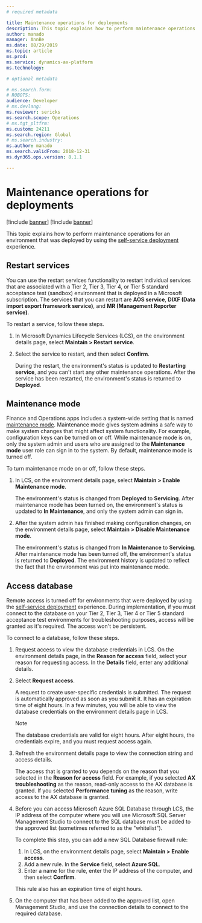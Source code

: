 ```yaml
---
# required metadata

title: Maintenance operations for deployments
description: This topic explains how to perform maintenance operations for an environment that was deployed by using the self-service deployment experience.
author: manado
manager: AnnBe
ms.date: 08/29/2019
ms.topic: article
ms.prod: 
ms.service: dynamics-ax-platform
ms.technology: 

# optional metadata

# ms.search.form: 
# ROBOTS: 
audience: Developer
# ms.devlang: 
ms.reviewer: sericks
ms.search.scope: Operations
# ms.tgt_pltfrm: 
ms.custom: 24211
ms.search.region: Global
# ms.search.industry: 
ms.author: manado
ms.search.validFrom: 2018-12-31
ms.dyn365.ops.version: 8.1.1

---
```


# Maintenance operations for deployments

[!include [banner](../includes/banner.md)]
[!include [banner](../includes/limited-availability.md)]

This topic explains how to perform maintenance operations for an environment that was deployed by using the [self-service deployment](infrastructure-stack.md) experience.

## Restart services

You can use the restart services functionality to restart individual services that are associated with a Tier 2, Tier 3, Tier 4, or Tier 5 standard acceptance test (sandbox) environment that is deployed in a Microsoft subscription. The services that you can restart are **AOS service**, **DIXF (Data import export framework service)**, and **MR (Management Reporter service)**.

To restart a service, follow these steps.

1. In Microsoft Dynamics Lifecycle Services (LCS), on the environment details page, select **Maintain \> Restart service**.
2. Select the service to restart, and then select **Confirm**.

    During the restart, the environment's status is updated to **Restarting service**, and you can't start any other maintenance operations. After the service has been restarted, the environment's status is returned to **Deployed**.

## Maintenance mode

Finance and Operations apps includes a system-wide setting that is named [maintenance mode](../sysadmin/maintenance-mode.md). Maintenance mode gives system admins a safe way to make system changes that might affect system functionality. For example, configuration keys can be turned on or off. While maintenance mode is on, only the system admin and users who are assigned to the **Maintenance mode** user role can sign in to the system. By default, maintenance mode is turned off.

To turn maintenance mode on or off, follow these steps.

1. In LCS, on the environment details page, select **Maintain \> Enable Maintenance mode**.

    The environment's status is changed from **Deployed** to **Servicing**. After maintenance mode has been turned on, the environment's status is updated to **In Maintenance**, and only the system admin can sign in.

2. After the system admin has finished making configuration changes, on the environment details page, select **Maintain \> Disable Maintenance mode**.

    The environment's status is changed from **In Maintenance** to **Servicing**. After maintenance mode has been turned off, the environment's status is returned to **Deployed**. The environment history is updated to reflect the fact that the environment was put into maintenance mode.

## Access database

Remote access is turned off for environments that were deployed by using the [self-service deployment](infrastructure-stack.md) experience. During implementation, if you must connect to the database on your Tier 2, Tier 3, Tier 4 or Tier 5 standard acceptance test environments for troubleshooting purposes, access will be granted as it's required. The access won't be persistent.

To connect to a database, follow these steps.

1. Request access to view the database credentials in LCS. On the environment details page, in the **Reason for access** field, select your reason for requesting access. In the **Details** field, enter any additional details. 
2. Select **Request access**.

    A request to create user-specific credentials is submitted. The request is automatically approved as soon as you submit it. It has an expiration time of eight hours. In a few minutes, you will be able to view the database credentials on the environment details page in LCS.

    > [!NOTE]
    > The database credentials are valid for eight hours. After eight hours, the credentials expire, and you must request access again.

3. Refresh the environment details page to view the connection string and access details.

    The access that is granted to you depends on the reason that you selected in the **Reason for access** field. For example, if you selected **AX troubleshooting** as the reason, read-only access to the AX database is granted. If you selected **Performance tuning** as the reason, write access to the AX database is granted.

4. Before you can access Microsoft Azure SQL Database through LCS, the IP address of the computer where you will use Microsoft SQL Server Management Studio to connect to the SQL database must be added to the approved list (sometimes referred to as the "whitelist").

    To complete this step, you can add a new SQL Database firewall rule:

    1. In LCS, on the environment details page, select **Maintain \> Enable access**.
    2. Add a new rule. In the **Service** field, select **Azure SQL**.
    3. Enter a name for the rule, enter the IP address of the computer, and then select **Confirm**.

    This rule also has an expiration time of eight hours.

5. On the computer that has been added to the approved list, open Management Studio, and use the connection details to connect to the required database.
